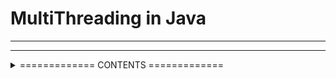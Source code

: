 # MultiThreading in Java
<hr>
<hr>






<details>
<summary>=============    CONTENTS    =============</summary>
<br> <br>
1.Introduction

2. The ways to define, instantiate and start a new Thread.

1. By extending Thread class
2. By implementing Runnable interface

1. Thread class Constructors
2. Thread Prioirity
3. Getting and Setting name of a thread
4. The methods to Stop Thread Execution
    1. yield()
    2. join()
    3. sleep()
5. Synchronization
6. Inter Thread Communication
7. Deadlock
8. Daemon Threads.
9. Various Conclusions
    1. To stop a thread
    2. Suspend & resume a thread
    3. Thread group
    4. Green Thread
    5. Thread local
10. Lifecycle of Thread.
</details>

